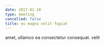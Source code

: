 ```yaml
---
date: 2017-01-10
type: meeting
cancelled: false
title: eu magna velit fugiat
---
```

amet, ullamco ea consectetur consequat. velit